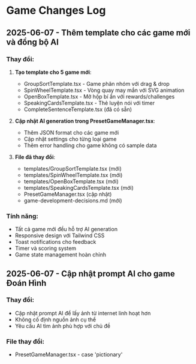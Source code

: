 
# Game Changes Log

## 2025-06-07 - Thêm template cho các game mới và đồng bộ AI

### Thay đổi:
1. **Tạo template cho 5 game mới**:
   - GroupSortTemplate.tsx - Game phân nhóm với drag & drop
   - SpinWheelTemplate.tsx - Vòng quay may mắn với SVG animation 
   - OpenBoxTemplate.tsx - Mở hộp bí ẩn với rewards/challenges
   - SpeakingCardsTemplate.tsx - Thẻ luyện nói với timer
   - CompleteSentenceTemplate.tsx (đã có sẵn)

2. **Cập nhật AI generation trong PresetGameManager.tsx**:
   - Thêm JSON format cho các game mới
   - Cập nhật settings cho từng loại game
   - Thêm error handling cho game không có sample data

3. **File đã thay đổi**:
   - templates/GroupSortTemplate.tsx (mới)
   - templates/SpinWheelTemplate.tsx (mới) 
   - templates/OpenBoxTemplate.tsx (mới)
   - templates/SpeakingCardsTemplate.tsx (mới)
   - PresetGameManager.tsx (cập nhật)
   - game-development-decisions.md (mới)

### Tính năng:
- Tất cả game mới đều hỗ trợ AI generation
- Responsive design với Tailwind CSS
- Toast notifications cho feedback
- Timer và scoring system
- Game state management hoàn chỉnh

## 2025-06-07 - Cập nhật prompt AI cho game Đoán Hình

### Thay đổi:
- Cập nhật prompt AI để lấy ảnh từ internet linh hoạt hơn
- Không cố định nguồn ảnh cụ thể
- Yêu cầu AI tìm ảnh phù hợp với chủ đề

### File thay đổi:
- PresetGameManager.tsx - case 'pictionary'
